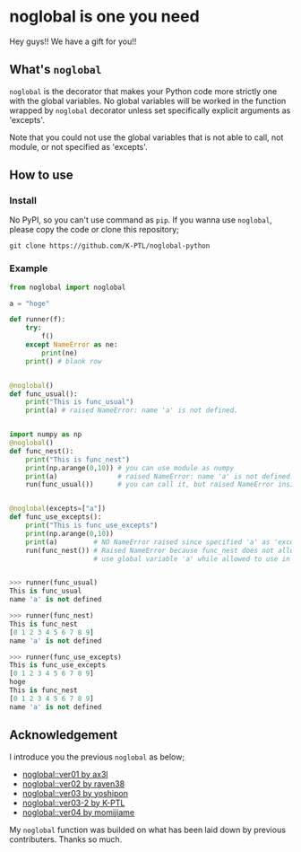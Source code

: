 # noglobal is one you need

Hey guys!! We have a gift for you!!

## What's `noglobal`

`noglobal` is the decorator that makes your Python code more strictly one with the global variables. No global variables will be worked in the function wrapped by `noglobal` decorator unless set specifically explicit arguments as 'excepts'.

Note that you could not use the global variables that is not able to call, not module, or not specified as 'excepts'.


## How to use

### Install

No PyPI, so you can't use command as `pip`. If you wanna use `noglobal`, please copy the code or clone this repository;

`git clone https://github.com/K-PTL/noglobal-python`

### Example

```python
from noglobal import noglobal

a = "hoge"

def runner(f):
    try:
        f()
    except NameError as ne:
        print(ne)
    print() # blank row


@noglobal()
def func_usual():
    print("This is func_usual")
    print(a) # raised NameError: name 'a' is not defined.


import numpy as np
@noglobal()
def func_nest():
    print("This is func_nest")
    print(np.arange(0,10)) # you can use module as numpy
    print(a)               # raised NameError: name 'a' is not defined.
    run(func_usual())      # you can call it, but raised NameError inside the func_usual.


@noglobal(excepts=["a"])
def func_use_excepts():
    print("This is func_use_excepts")
    print(np.arange(0,10))
    print(a)         # NO NameError raised since specified 'a' as 'excepts'.
    run(func_nest()) # Raised NameError because func_nest does not allow to 
                     # use global variable 'a' while allowed to use in func_use_excepts.


>>> runner(func_usual)
This is func_usual
name 'a' is not defined

>>> runner(func_nest)
This is func_nest
[0 1 2 3 4 5 6 7 8 9]
name 'a' is not defined

>>> runner(func_use_excepts)
This is func_use_excepts
[0 1 2 3 4 5 6 7 8 9]
hoge
This is func_nest
[0 1 2 3 4 5 6 7 8 9]
name 'a' is not defined
```


## Acknowledgement

I introduce you the previous `noglobal` as below;

- [noglobal::ver01 by ax3l](https://gist.github.com/ax3l/59d92c6e1edefcef85ac2540eb056da3)  
- [noglobal::ver02 by raven38](https://gist.github.com/raven38/4e4c3c7a179283c441f575d6e375510c)  
- [noglobal::ver03 by yoshipon](https://gist.github.com/yoshipon/3adba8cc5d7daac6c3256c9163f48920)  
- [noglobal::ver03-2 by K-PTL](https://gist.github.com/K-PTL/8c5cd27a963cec3fc32ad636d433fd77)
- [noglobal::ver04 by momijiame](https://gist.github.com/momijiame/bebf8d4c16fc0916fd80530ebe961525)

My `noglobal` function was builded on what has been laid down by previous contributers. Thanks so much.